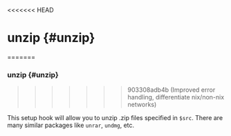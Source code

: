 <<<<<<< HEAD
# unzip {#unzip}
=======

### unzip {#unzip}
>>>>>>> 903308adb4b (Improved error handling, differentiate nix/non-nix networks)

This setup hook will allow you to unzip .zip files specified in `$src`. There are many similar packages like `unrar`, `undmg`, etc.
